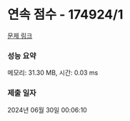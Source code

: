 # 연속 점수 - 174924/1 

[문제 링크](https://level.goorm.io/exam/174924/%EC%97%B0%EC%86%8D-%EC%A0%90%EC%88%98/quiz/1) 

### 성능 요약

메모리: 31.30 MB, 시간: 0.03 ms

### 제출 일자

2024년 06월 30일 00:06:10

